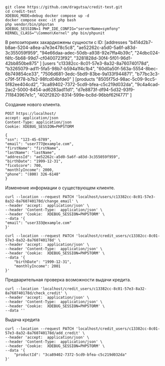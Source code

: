 ```shell
git clone https://github.com/dragutsa/credit-test.git
cd credit-test
XDEBUG_MODE=debug docker compose up -d
docker compose exec -it php bash
php vendor/bin/phpstan
XDEBUG_SESSION=1 PHP_IDE_CONFIG="serverName=symfony" KERNEL_CLASS="\Common\Kernel" php bin/phpunit
 ```
В репозиториях захардкожены сущности с ID:
\[addresses
  "b414d2b7-b8ae-5204-a8ea-a7e3e478c5c8",
  "ae52262c-a5d0-5a6f-a83d-3c355059f959",
  "94e66daa-adec-50db-a938-92e7ffa4b39c",
  "24dbc024-f4fc-5b68-99d7-cf0400723f92",
  "3281828d-30f4-5f01-96d1-42bb850be875"
]
\[users
  "c13382cc-8c01-57e3-8a32-8a760740178d",
  "b3265079-ad11-5fa5-98b7-b594a1f4c1b4",
  "60d0a50f-563a-5554-8bec-6b749854ce33",
  "7506d681-3edc-5bd9-83be-9a133f944871",
  "b77bc3c3-c79f-5f78-b7b2-98fcd04bfde0"
]
\[products
  "8505f75d-98ac-5c09-9cc5-5f82ee404cd2",
  "3ca89402-7372-5cd9-bfea-c5c219d032da",
  "9c4a4cad-2ac2-5000-8454-ad6283ad11d1",
  "d7e8873f-df94-5d32-93f9-711843967e1c",
  "402f2820-8314-599e-bc8d-96bbf62f4771"
]

Создание нового клиента.
```curl
POST https://localhost/
accept: application/json
Content-Type: application/json
Cookie: XDEBUG_SESSION=PHPSTORM

{
"ssn": "123-45-6789",
"email": "user777@example.com",
"firstName": "firstName",
"lastName": "lastName",
"addressId": "ae52262c-a5d0-5a6f-a83d-3c355059f959",
"birthDate": "1999-12-31",
"ficoScore": 700,
"monthlyIncome": 2000,
"phone": "(800) 326-6148"
}
```
Изменение информации о существующем клиенте.
```curl
curl --location --request PATCH 'localhost/users/c13382cc-8c01-57e3-8a32-8a760740178d/change_email' \
--header 'accept:  application/json' \
--header 'Content-Type:  application/json' \
--header 'Cookie:  XDEBUG_SESSION=PHPSTORM' \
--data '{
"email": "user333@example.com"
}'
```
```curl
curl --location --request PATCH 'localhost/credit_users/c13382cc-8c01-57e3-8a32-8a760740178d' \
--header 'accept:  application/json' \
--header 'Content-Type:  application/json' \
--header 'Cookie:  XDEBUG_SESSION=PHPSTORM' \
--data '{
    "birthDate": "1999-12-31",
    "monthlyIncome": 2001
}'
```
Предварительная проверка возможности выдачи кредита.
```curl
curl --location 'localhost/credit_users/c13382cc-8c01-57e3-8a32-8a760740178d/check_credit' \
--header 'accept:  application/json' \
--header 'Content-Type:  application/json' \
--header 'Cookie:  XDEBUG_SESSION=PHPSTORM' \
--data ''
```
Выдача кредита
```curl
curl --location --request PATCH 'localhost/credit_users/c13382cc-8c01-57e3-8a32-8a760740178d/add_credit' \
--header 'accept:  application/json' \
--header 'Content-Type:  application/json' \
--header 'Cookie:  XDEBUG_SESSION=PHPSTORM' \
--data '{
    "productId": "3ca89402-7372-5cd9-bfea-c5c219d032da"
}'
```